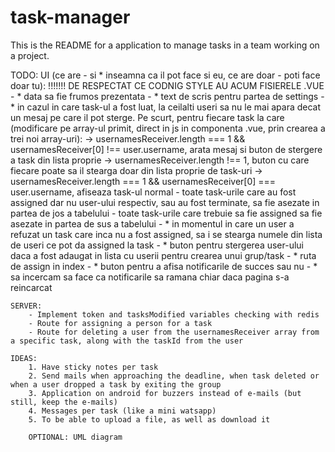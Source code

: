 # task-manager

This is the README for a application to manage tasks in a team working on a project.

TODO: 
	UI (ce are - si * inseamna ca il pot face si eu, ce are doar - poti face doar tu):
	!!!!!!! DE RESPECTAT CE CODNIG STYLE AU ACUM FISIERELE .VUE
		- * data sa fie frumos prezentata
		- * text de scris pentru partea de settings
		- * in cazul in care task-ul a fost luat, la ceilalti useri sa nu le mai apara decat un mesaj pe care il pot sterge. Pe scurt, pentru fiecare task la care (modificare pe array-ul primit, direct in js in componenta .vue, prin crearea a trei noi array-uri):
			-> usernamesReceiver.length === 1 && usernamesReceiver[0] !== user.username, arata mesaj si buton de stergere a task din lista proprie
			-> usernamesReceiver.length !== 1, buton cu care fiecare poate sa il stearga doar din lista proprie de task-uri
			-> usernamesReceiver.length === 1 && usernamesReceiver[0] === user.username, afiseaza task-ul normal
		- toate task-urile care au fost assigned dar nu user-ului respectiv, sau au fost terminate, sa fie asezate in partea de jos a tabelului
		- toate task-urile care trebuie sa fie assigned sa fie asezate in partea de sus a tabelului
		- * in momentul in care un user a refuzat un task care inca nu a fost assigned, sa i se stearga numele din lista de useri ce pot da assigned la task
		- * buton pentru stergerea user-ului daca a fost adaugat in lista cu userii pentru crearea unui grup/task
		- * ruta de assign in index
		- * buton pentru a afisa notificarile de succes sau nu
		- * sa incercam sa face ca notificarile sa ramana chiar daca pagina s-a reincarcat

	SERVER:
		- Implement token and tasksModified variables checking with redis
		- Route for assigning a person for a task
		- Route for deleting a user from the usernamesReceiver array from a specific task, along with the taskId from the user

	IDEAS:
		1. Have sticky notes per task
		2. Send mails when approaching the deadline, when task deleted or when a user dropped a task by exiting the group
		3. Application on android for buzzers instead of e-mails (but still, keep the e-mails)
		4. Messages per task (like a mini watsapp)
		5. To be able to upload a file, as well as download it

		OPTIONAL: UML diagram
